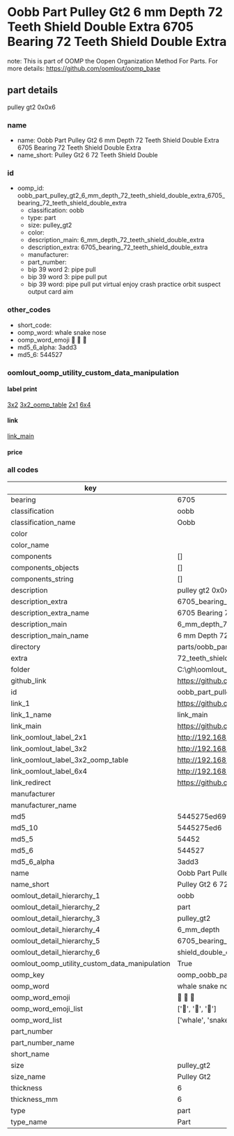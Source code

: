 # Oobb Part Pulley Gt2 6 mm Depth 72 Teeth Shield Double Extra 6705 Bearing 72 Teeth Shield Double Extra  

note: This is part of OOMP the Oopen Organization Method For Parts. For more details: https://github.com/oomlout/oomp_base

##  part details
  



pulley gt2 0x0x6



### name
* name: Oobb Part Pulley Gt2 6 mm Depth 72 Teeth Shield Double Extra 6705 Bearing 72 Teeth Shield Double Extra
* name_short: Pulley Gt2 6 72 Teeth Shield Double
### id
* oomp_id: oobb_part_pulley_gt2_6_mm_depth_72_teeth_shield_double_extra_6705_bearing_72_teeth_shield_double_extra
  * classification: oobb
  * type: part
  * size: pulley_gt2
  * color: 
  * description_main: 6_mm_depth_72_teeth_shield_double_extra
  * description_extra: 6705_bearing_72_teeth_shield_double_extra
  * manufacturer: 
  * part_number: 
  * bip 39 word 2: pipe pull
  * bip 39 word 3: pipe pull put
  * bip 39 word: pipe pull put virtual enjoy crash practice orbit suspect output card aim

### other_codes
* short_code: 
* oomp_word: whale snake nose
* oomp_word_emoji :whale: :snake: :nose:
* md5_6_alpha: 3add3
* md5_6: 544527






### oomlout_oomp_utility_custom_data_manipulation
#### label print
[3x2](http://192.168.1.245:1112/?label=oomp%203add3)
[3x2_oomp_table](http://192.168.1.108:1112/?label=oomp%203add3)
[2x1](http://192.168.1.242:1112/?label=oomp%203add3)
[6x4](http://192.168.1.55:1112/?label=oomp%203add3)    

#### link

[link_main](https://github.com/oomlout/oomlout_oobb_version_4_generated_parts/tree/main/navigation_oomp/oobb/part/pulley_gt2/6_mm_depth_72_teeth_shield_double_extra/6705_bearing_72_teeth_shield_double_extra/part)                              

#### price







### all codes 
| key | value |  
| --- | --- |  
| bearing | 6705 |  
| classification | oobb |  
| classification_name | Oobb |  
| color |  |  
| color_name |  |  
| components | [] |  
| components_objects | [] |  
| components_string | [] |  
| description | pulley gt2 0x0x6 |  
| description_extra | 6705_bearing_72_teeth_shield_double_extra |  
| description_extra_name | 6705 Bearing 72 Teeth Shield Double Extra |  
| description_main | 6_mm_depth_72_teeth_shield_double_extra |  
| description_main_name | 6 mm Depth 72 Teeth Shield Double Extra |  
| directory | parts/oobb_part_pulley_gt2_6_mm_depth_72_teeth_shield_double_extra_6705_bearing_72_teeth_shield_double_extra |  
| extra | 72_teeth_shield_double |  
| folder | C:\gh\oomlout_oobb_version_4_generated_parts\parts\oobb_part_pulley_gt2_6_mm_depth_72_teeth_shield_double_extra_6705_bearing_72_teeth_shield_double_extra |  
| github_link | https://github.com/oomlout/oomlout_oomp_part_src/tree/main/parts/oobb_part_pulley_gt2_6_mm_depth_72_teeth_shield_double_extra_6705_bearing_72_teeth_shield_double_extra |  
| id | oobb_part_pulley_gt2_6_mm_depth_72_teeth_shield_double_extra_6705_bearing_72_teeth_shield_double_extra |  
| link_1 | https://github.com/oomlout/oomlout_oobb_version_4_generated_parts/tree/main/navigation_oomp/oobb/part/pulley_gt2/6_mm_depth_72_teeth_shield_double_extra/6705_bearing_72_teeth_shield_double_extra/part |  
| link_1_name | link_main |  
| link_main | https://github.com/oomlout/oomlout_oobb_version_4_generated_parts/tree/main/navigation_oomp/oobb/part/pulley_gt2/6_mm_depth_72_teeth_shield_double_extra/6705_bearing_72_teeth_shield_double_extra/part |  
| link_oomlout_label_2x1 | http://192.168.1.242:1112/?label=oomp%203add3 |  
| link_oomlout_label_3x2 | http://192.168.1.245:1112/?label=oomp%203add3 |  
| link_oomlout_label_3x2_oomp_table | http://192.168.1.108:1112/?label=oomp%203add3 |  
| link_oomlout_label_6x4 | http://192.168.1.55:1112/?label=oomp%203add3 |  
| link_redirect | https://github.com/oomlout/oomlout_oobb_version_4_generated_parts/tree/main/parts/oobb_pulley_gt2_06_6705_ex_72_teeth_shield_double |  
| manufacturer |  |  
| manufacturer_name |  |  
| md5 | 5445275ed69bf52cc9a55f475dab552a |  
| md5_10 | 5445275ed6 |  
| md5_5 | 54452 |  
| md5_6 | 544527 |  
| md5_6_alpha | 3add3 |  
| name | Oobb Part Pulley Gt2 6 mm Depth 72 Teeth Shield Double Extra 6705 Bearing 72 Teeth Shield Double Extra |  
| name_short | Pulley Gt2 6 72 Teeth Shield Double |  
| oomlout_detail_hierarchy_1 | oobb |  
| oomlout_detail_hierarchy_2 | part |  
| oomlout_detail_hierarchy_3 | pulley_gt2 |  
| oomlout_detail_hierarchy_4 | 6_mm_depth |  
| oomlout_detail_hierarchy_5 | 6705_bearing_72_teeth |  
| oomlout_detail_hierarchy_6 | shield_double_extra |  
| oomlout_oomp_utility_custom_data_manipulation | True |  
| oomp_key | oomp_oobb_part_pulley_gt2_6_mm_depth_72_teeth_shield_double_extra_6705_bearing_72_teeth_shield_double_extra |  
| oomp_word | whale snake nose |  
| oomp_word_emoji | :whale: :snake: :nose: |  
| oomp_word_emoji_list | [':whale:', ':snake:', ':nose:'] |  
| oomp_word_list | ['whale', 'snake', 'nose'] |  
| part_number |  |  
| part_number_name |  |  
| short_name |  |  
| size | pulley_gt2 |  
| size_name | Pulley Gt2 |  
| thickness | 6 |  
| thickness_mm | 6 |  
| type | part |  
| type_name | Part |  
